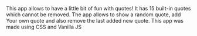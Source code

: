 This app allows to have a little bit of fun with quotes! It has 15 built-in quotes which cannot be removed. The app allows to show a random quote, add Your own quote and also remove the last added new quote. This app was made using CSS and Vanilla JS
